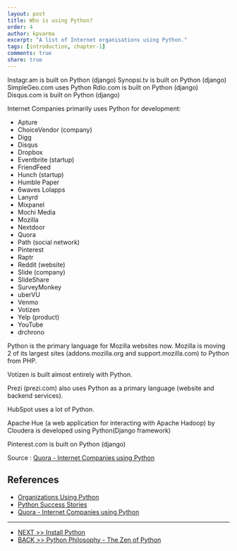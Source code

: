 ```yaml
---
layout: post
title: Who is using Python?
order: 4
author: kpvarma
excerpt: "A list of Internet organisations using Python."
tags: [introduction, chapter-1]
comments: true
share: true
---
```


Instagr.am is built on Python (django)
Synopsi.tv  is built on Python (django)
SimpleGeo.com uses Python
Rdio.com is built on Python (django)
Disqus.com  is built on Python (django)

Internet Companies primarily uses Python for development:

* Apture
* ChoiceVendor (company)
* Digg
* Disqus
* Dropbox
* Eventbrite (startup)
* FriendFeed
* Hunch (startup)
* Humble Paper
* 6waves Lolapps
* Lanyrd
* Mixpanel
* Mochi Media
* Mozilla
* Nextdoor
* Quora
* Path (social network)
* Pinterest
* Raptr
* Reddit (website)
* Slide (company)
* SlideShare
* SurveyMonkey
* uberVU
* Venmo
* Votizen
* Yelp (product)
* YouTube
* drchrono

Python is the primary language for Mozilla websites now. Mozilla is moving 2 of its largest sites (addons.mozilla.org and support.mozilla.com) to Python from PHP.

Votizen is built almost entirely with Python.

Prezi (prezi.com) also uses Python as a primary language (website and backend services).

HubSpot uses a lot of Python.

Apache Hue (a web application for interacting with Apache Hadoop) by Cloudera is developed using Python(Django framework)

Pinterest.com is built on Python (django)

Source : [Quora - Internet Companies using Python](http://www.quora.com/Which-Internet-companies-use-Python)

## References

* [Organizations Using Python](https://wiki.python.org/moin/OrganizationsUsingPython)
* [Python Success Stories](https://www.python.org/about/success/)
* [Quora - Internet Companies using Python](http://www.quora.com/Which-Internet-companies-use-Python)

---

* [NEXT >> Install Python](../chapter-02-installation/01-install-python.md)
* [BACK >> Python Philosophy - The Zen of Python
](03-the-philosophy-of-python.md)